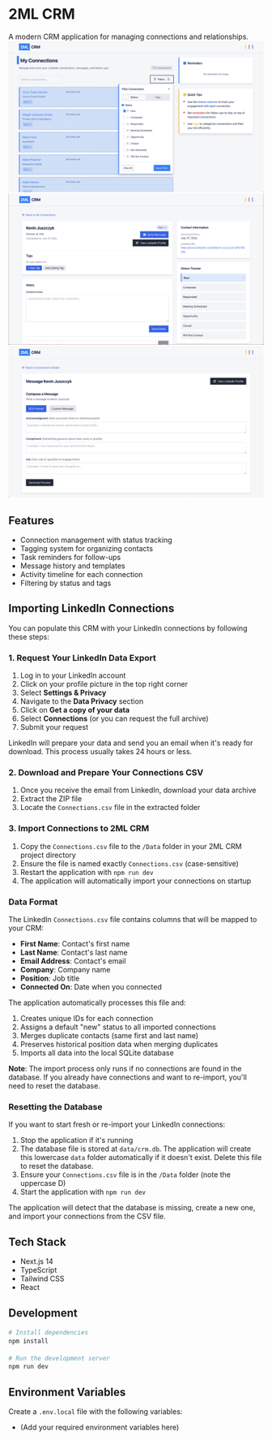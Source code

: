 # 2ML CRM

A modern CRM application for managing connections and relationships.
![2ML CRM Dashboard](/public/images/screenshot_home.png)
![2ML CRM Contact Details](/public/images/Details.png)
![2ML CRM Send Message](/public/images/SendMessage.png)

## Features

- Connection management with status tracking
- Tagging system for organizing contacts
- Task reminders for follow-ups
- Message history and templates
- Activity timeline for each connection
- Filtering by status and tags

## Importing LinkedIn Connections

You can populate this CRM with your LinkedIn connections by following these steps:

### 1. Request Your LinkedIn Data Export

1. Log in to your LinkedIn account
2. Click on your profile picture in the top right corner
3. Select **Settings & Privacy**
4. Navigate to the **Data Privacy** section
5. Click on **Get a copy of your data**
6. Select **Connections** (or you can request the full archive)
7. Submit your request

LinkedIn will prepare your data and send you an email when it's ready for download. This process usually takes 24 hours or less.

### 2. Download and Prepare Your Connections CSV

1. Once you receive the email from LinkedIn, download your data archive
2. Extract the ZIP file
3. Locate the `Connections.csv` file in the extracted folder

### 3. Import Connections to 2ML CRM

1. Copy the `Connections.csv` file to the `/Data` folder in your 2ML CRM project directory
2. Ensure the file is named exactly `Connections.csv` (case-sensitive)
3. Restart the application with `npm run dev`
4. The application will automatically import your connections on startup

### Data Format

The LinkedIn `Connections.csv` file contains columns that will be mapped to your CRM:

- **First Name**: Contact's first name
- **Last Name**: Contact's last name
- **Email Address**: Contact's email
- **Company**: Company name
- **Position**: Job title
- **Connected On**: Date when you connected

The application automatically processes this file and:

1. Creates unique IDs for each connection
2. Assigns a default "new" status to all imported connections
3. Merges duplicate contacts (same first and last name)
4. Preserves historical position data when merging duplicates
5. Imports all data into the local SQLite database

**Note**: The import process only runs if no connections are found in the database. If you already have connections and want to re-import, you'll need to reset the database.

### Resetting the Database

If you want to start fresh or re-import your LinkedIn connections:

1. Stop the application if it's running
2. The database file is stored at `data/crm.db`. The application will create this lowercase `data` folder automatically if it doesn't exist. Delete this file to reset the database.
3. Ensure your `Connections.csv` file is in the `/Data` folder (note the uppercase D)
4. Start the application with `npm run dev`

The application will detect that the database is missing, create a new one, and import your connections from the CSV file.

## Tech Stack

- Next.js 14
- TypeScript
- Tailwind CSS
- React

## Development

```bash
# Install dependencies
npm install

# Run the development server
npm run dev
```

## Environment Variables

Create a `.env.local` file with the following variables:
- (Add your required environment variables here) 